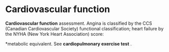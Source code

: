 ---
---
# Cardiovascular function

**Cardiovascular function** assessment. Angina is classified by the CCS
(Canadian Cardiovascular Society) functional classification; heart
failure by the NYHA (New York Heart Association) score:

\*metabolic equivalent. See **cardiopulmonary exercise test** .
